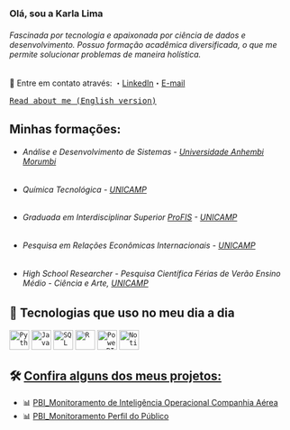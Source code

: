 ### Olá, sou a Karla Lima

###### Fascinada por tecnologia e apaixonada por ciência de dados e desenvolvimento. Possuo formação acadêmica diversificada, o que me permite solucionar problemas de maneira holística.

📩 Entre em contato através: ・[LinkedIn](https://www.linkedin.com/in/karla-almeida/)・[E-mail](mailto:karlalima2000@gmail.com)

<p>
  <samp>
   <a href="https://github.com/karlaklima/Karlaklima-English-version">Read about me (English version)</a> 
    
## Minhas formações: 

- ###### Análise e Desenvolvimento de Sistemas - [Universidade Anhembi Morumbi](https://portal.anhembi.br/institucional/)
- ###### Química Tecnológica - [UNICAMP](https://www.unicamp.br/#gsc.tab=0)
- ###### Graduada em Interdisciplinar Superior [ProFIS](https://www.prg.unicamp.br/curso-profis/) - [UNICAMP](https://www.unicamp.br/#gsc.tab=0) 
- ###### Pesquisa em Relações Econômicas Internacionais - [UNICAMP](https://www.unicamp.br/#gsc.tab=0)
- ###### High School Researcher - Pesquisa Científica Férias de Verão Ensino Médio - Ciência e Arte, [UNICAMP](https://www.unicamp.br/#gsc.tab=0)

## 🚀 Tecnologias que uso no meu dia a dia

<code><img height="35" alt="Python" src="https://github.com/karlaklima/Image/blob/main/imagem_2024-04-03_103936346.png"></code>
<code><img height="35" alt="Java" src="https://github.com/karlaklima/Image/blob/main/JavaScript.png"></code>
<code><img height="35" alt="SQL" src="https://github.com/karlaklima/Image/blob/main/sql%20image.jpeg?raw=true" data-hpc="true" class="Box-sc-g0xbh4-0 kzRgrI"></code>
<code><img height="35" alt="R" src="https://github.com/karlaklima/Image/raw/main/R" class="Link__StyledLink-sc-14289xe-0 dvQLCc"></code>
<code><img height="35" alt="Power BI" src="https://github.com/karlaklima/Image/blob/main/power%20BI%20.png?raw=true" data-hpc="true" class="Box-sc-g0xbh4-0 kzRgrI"></code>
<code><img height="35" alt="Notion" src="https://github.com/karlaklima/Image/blob/main/notion.jpeg"></code>

## 🛠 [Confira alguns dos meus projetos:](https://github.com/karlaklima/Portfolio-Power-BI)

- 📊 [PBI_Monitoramento de Inteligência Operacional Companhia Aérea](https://app.powerbi.com/reportEmbed?reportId=0bf0310b-4152-4a9a-a55f-fcebd35130c0&autoAuth=true&ctid=a8e697b5-5434-490b-bced-0cc978d2a33c)
- 📊 [PBI_Monitoramento Perfil do Público](https://app.powerbi.com/reportEmbed?reportId=96598048-097c-4b0e-834f-5a45c6d53d27&autoAuth=true&ctid=a8e697b5-5434-490b-bced-0cc978d2a33c)
  
